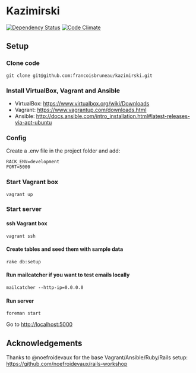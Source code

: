 # Kazimirski

[![Dependency Status](https://gemnasium.com/badges/github.com/francoisbruneau/kazimirski.svg)](https://gemnasium.com/github.com/francoisbruneau/kazimirski)
[![Code Climate](https://codeclimate.com/github/francoisbruneau/kazimirski/badges/gpa.svg)](https://codeclimate.com/github/francoisbruneau/kazimirski)

## Setup

### Clone code

    git clone git@github.com:francoisbruneau/kazimirski.git

### Install VirtualBox, Vagrant and Ansible
* VirtualBox: https://www.virtualbox.org/wiki/Downloads
* Vagrant: https://www.vagrantup.com/downloads.html
* Ansible: http://docs.ansible.com/intro_installation.html#latest-releases-via-apt-ubuntu

### Config
Create a .env file in the project folder and add:

    RACK_ENV=development
    PORT=5000

### Start Vagrant box

    vagrant up

### Start server

#### ssh Vagrant box

    vagrant ssh
    
#### Create tables and seed them with sample data

    rake db:setup

#### Run mailcatcher if you want to test emails locally

    mailcatcher --http-ip=0.0.0.0

#### Run server

    foreman start

Go to [http://localhost:5000](http://localhost:5000)

## Acknowledgements

Thanks to @noefroidevaux for the base Vagrant/Ansible/Ruby/Rails setup:
https://github.com/noefroidevaux/rails-workshop